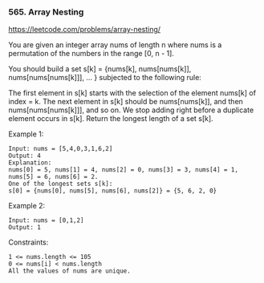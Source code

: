 ### 565. Array Nesting

https://leetcode.com/problems/array-nesting/

You are given an integer array nums of length n where nums is a permutation of the numbers in the range [0, n - 1].

You should build a set s[k] = {nums[k], nums[nums[k]], nums[nums[nums[k]]], ... } subjected to the following rule:

The first element in s[k] starts with the selection of the element nums[k] of index = k.
The next element in s[k] should be nums[nums[k]], and then nums[nums[nums[k]]], and so on.
We stop adding right before a duplicate element occurs in s[k].
Return the longest length of a set s[k].



Example 1:

    Input: nums = [5,4,0,3,1,6,2]
    Output: 4
    Explanation:
    nums[0] = 5, nums[1] = 4, nums[2] = 0, nums[3] = 3, nums[4] = 1, nums[5] = 6, nums[6] = 2.
    One of the longest sets s[k]:
    s[0] = {nums[0], nums[5], nums[6], nums[2]} = {5, 6, 2, 0}
Example 2:

    Input: nums = [0,1,2]
    Output: 1


Constraints:

    1 <= nums.length <= 105
    0 <= nums[i] < nums.length
    All the values of nums are unique.